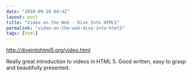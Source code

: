 ```yaml
---
date: "2010-09-10 04:42"
layout: post
title: "Video on the Web - Dive Into HTML5"
permalink: "video-on-the-web-dive-into-html5"
tags: [html]
---
```


<a href="http://diveintohtml5.org/video.html">http://diveintohtml5.org/video.html</a>

Really great introduction to videos in HTML 5. Good written, easy to grasp and beautifully presented.
